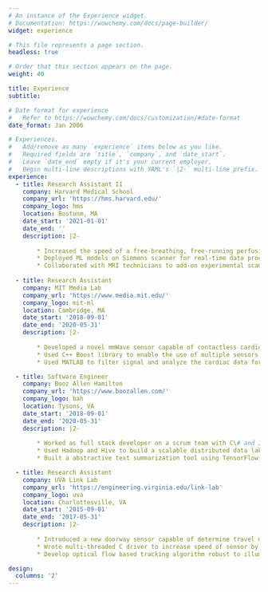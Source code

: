 ```yaml
---
# An instance of the Experience widget.
# Documentation: https://wowchemy.com/docs/page-builder/
widget: experience

# This file represents a page section.
headless: true

# Order that this section appears on the page.
weight: 40

title: Experience
subtitle:

# Date format for experience
#   Refer to https://wowchemy.com/docs/customization/#date-format
date_format: Jan 2006

# Experiences.
#   Add/remove as many `experience` items below as you like.
#   Required fields are `title`, `company`, and `date_start`.
#   Leave `date_end` empty if it's your current employer.
#   Begin multi-line descriptions with YAML's `|2-` multi-line prefix.
experience:
  - title: Research Assistant II
    company: Harvard Medical School
    company_url: 'https://hms.harvard.edu/'
    company_logo: hms
    location: Bostonm, MA
    date_start: '2021-01-01'
    date_end: ''
    description: |2-
        
        * Increased the speed of a free-breathing, free-running perfusion sequence by 1000\% using deep learning.
        * Deployed ML models on Siemens scanner for real-time data processing using FIRE framework.
        * Collaborated with MRI technicians to add-on experimental scans to clinical patients.
        
  - title: Research Assistant
    company: MIT Media Lab
    company_url: 'https://www.media.mit.edu/'
    company_logo: mit-ml
    location: Cambridge, MA
    date_start: '2018-09-01'
    date_end: '2020-05-31'
    description: |2-
        
        * Developed a novel mmWave sensor capable of contactless cardiovascular activity monitoring.
        * Used C++ Boost library to enable the use of multiple sensors concurrently and allow for real-time data evaluation.
        * Used MATLAB to filter signal and analyze the cardiac data for signs of heart illnesses.

  - title: Software Engineer
    company: Booz Allen Hamilton
    company_url: 'https://www.boozallen.com/'
    company_logo: bah
    location: Tysons, VA
    date_start: '2018-09-01'
    date_end: '2020-05-31'
    description: |2-
        
        * Worked as full stack developer on a scrum team with C\# and JavaScript libraries like AngularJS \& Backbone.
        * Used Hadoop and Hive to build a scalable distributed data lake on AWS.
        * Built a abstractive text summarization tool using TensorFlow, NumPy, Pandas and Pyrouge

  - title: Research Assistant
    company: UVA Link Lab
    company_url: 'https://engineering.virginia.edu/link-lab'
    company_logo: uva
    location: Charlottesville, VA
    date_start: '2015-09-01'
    date_end: '2017-05-31'
    description: |2-
        
        * Introduced a new doorway sensor capable of determine travel direction with 99.7\% accuracy.
        * Wrote multi-threaded C driver to increase speed of sensor by 3000\% \& reduced energy consumption by 50\%.
        * Develop optical flow based tracking algorithm robust to illumination changes \& background movement in Python.

design:
  columns: '2'
---
```

